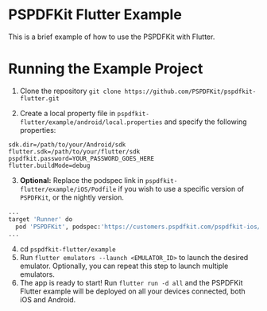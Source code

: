 # PSPDFKit Flutter Example 

This is a brief example of how to use the PSPDFKit with Flutter.

# Running the Example Project

1. Clone the repository `git clone https://github.com/PSPDFKit/pspdfkit-flutter.git`

2. Create a local property file in `pspdfkit-flutter/example/android/local.properties` and specify the following properties:

```local.properties
sdk.dir=/path/to/your/Android/sdk
flutter.sdk=/path/to/your/flutter/sdk
pspdfkit.password=YOUR_PASSWORD_GOES_HERE
flutter.buildMode=debug
```

3. __Optional:__ Replace the podspec link in `pspdfkit-flutter/example/iOS/Podfile` if you wish to use a specific version of `PSPDFKit`, or the nightly version.

```bash
...
target 'Runner' do
  pod 'PSPDFKit', podspec:'https://customers.pspdfkit.com/pspdfkit-ios/latest-framework.podspec'
...  
```

4. cd `pspdfkit-flutter/example`
5. Run `flutter emulators --launch <EMULATOR_ID>` to launch the desired emulator. Optionally, you can repeat this step to launch multiple emulators.
6. The app is ready to start! Run `flutter run -d all` and the PSPDFKit Flutter example will be deployed on all your devices connected, both iOS and Android.
